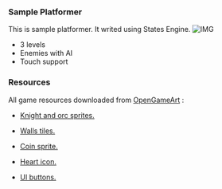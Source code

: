 ### Sample Platformer ###
This is sample platformer. It writed using States Engine.
![IMG](https://s31.postimg.org/hi32fucrv/main_menu_background.png)

* 3 levels
* Enemies with AI
* Touch support

### Resources ###
All game resources downloaded from [OpenGameArt](http://opengameart.org) :

* [Knight and orc sprites.](http://opengameart.org/content/knight-of-finlandia)

* [Walls tiles.](http://opengameart.org/content/2d-wall-tilesets)

* [Coin sprite.](http://opengameart.org/content/3d-spinning-gold-coin-sprite)

* [Heart icon.](http://opengameart.org/content/larger-simple-heart)

* [UI buttons.](http://opengameart.org/content/mobile-game-gui-buttons)